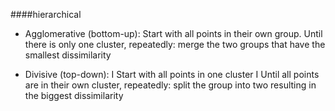 ####hierarchical 

* Agglomerative (bottom-up): Start with all points in their own group. Until there is only one cluster, repeatedly: merge the two groups that have the smallest dissimilarity

* Divisive (top-down):
I Start with all points in one cluster
I Until all points are in their own cluster, repeatedly: split the
group into two resulting in the biggest dissimilarity